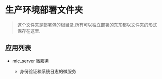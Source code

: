 # 生产环境部署文件夹

> 这个文件夹是部署包的根目录.所有可以独立部署的东东都以文件夹的形式保存在这里.

## 应用列表

* mic_server 微服务

    * 身份验证和系统日志的微服务